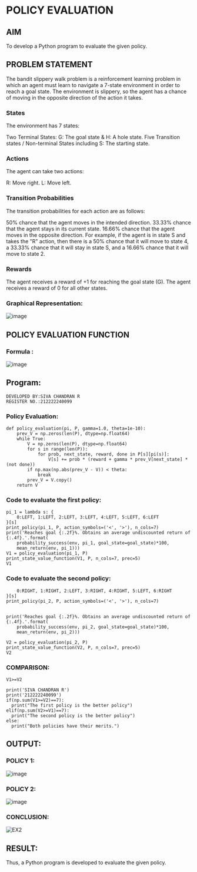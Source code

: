 # POLICY EVALUATION

## AIM
To develop a Python program to evaluate the given policy.


## PROBLEM STATEMENT
The bandit slippery walk problem is a reinforcement learning problem in which an agent must learn to navigate a 7-state environment in order to reach a goal state. The environment is slippery, so the agent has a chance of moving in the opposite direction of the action it takes.

### States
The environment has 7 states:

Two Terminal States: G: The goal state & H: A hole state.
Five Transition states / Non-terminal States including S: The starting state.

### Actions
The agent can take two actions:

R: Move right.
L: Move left.
### Transition Probabilities
The transition probabilities for each action are as follows:

50% chance that the agent moves in the intended direction.
33.33% chance that the agent stays in its current state.
16.66% chance that the agent moves in the opposite direction.
For example, if the agent is in state S and takes the "R" action, then there is a 50% chance that it will move to state 4, a 33.33% chance that it will stay in state S, and a 16.66% chance that it will move to state 2.

### Rewards
The agent receives a reward of +1 for reaching the goal state (G). The agent receives a reward of 0 for all other states.

### Graphical Representation:
![image](https://github.com/SivaChandranR07/rl-policy-evaluation/assets/113497395/4ec04aeb-3607-47bd-96c1-e8c7f07612c5)


## POLICY EVALUATION FUNCTION
### Formula :
![image](https://github.com/SivaChandranR07/rl-policy-evaluation/assets/113497395/670921f2-4aef-4e46-9893-ee13a7d83f33)

## Program:
```
DEVELOPED BY:SIVA CHANDRAN R
REGISTER NO.:212222240099
```
### Policy Evaluation:
```
def policy_evaluation(pi, P, gamma=1.0, theta=1e-10):
    prev_V = np.zeros(len(P), dtype=np.float64)
    while True:
        V = np.zeros(len(P), dtype=np.float64)
        for s in range(len(P)):
            for prob, next_state, reward, done in P[s][pi(s)]:
                V[s] += prob * (reward + gamma * prev_V[next_state] * (not done))
        if np.max(np.abs(prev_V - V)) < theta:
            break
        prev_V = V.copy()
    return V
```
### Code to evaluate the first policy:
```
pi_1 = lambda s: {
    0:LEFT, 1:LEFT, 2:LEFT, 3:LEFT, 4:LEFT, 5:LEFT, 6:LEFT
}[s]
print_policy(pi_1, P, action_symbols=('<', '>'), n_cols=7)
print('Reaches goal {:.2f}%. Obtains an average undiscounted return of {:.4f}.'.format(
    probability_success(env, pi_1, goal_state=goal_state)*100,
    mean_return(env, pi_1)))
V1 = policy_evaluation(pi_1, P)
print_state_value_function(V1, P, n_cols=7, prec=5)
V1
```
### Code to evaluate the second policy:
```pi_2 = lambda s: {
    0:RIGHT, 1:RIGHT, 2:LEFT, 3:RIGHT, 4:RIGHT, 5:LEFT, 6:RIGHT
}[s]
print_policy(pi_2, P, action_symbols=('<', '>'), n_cols=7)
     

print('Reaches goal {:.2f}%. Obtains an average undiscounted return of {:.4f}.'.format(
    probability_success(env, pi_2, goal_state=goal_state)*100,
    mean_return(env, pi_2)))

V2 = policy_evaluation(pi_2, P)
print_state_value_function(V2, P, n_cols=7, prec=5)
V2
```
### COMPARISON:
```
V1>=V2

print('SIVA CHANDRAN R')
print('212222240099')
if(np.sum(V1>=V2)==7):
  print("The first policy is the better policy")
elif(np.sum(V2>=V1)==7):
  print("The second policy is the better policy")
else:
  print("Both policies have their merits.")
```

## OUTPUT:
### POLICY 1:
![image](https://github.com/SivaChandranR07/rl-policy-evaluation/assets/113497395/b5fca723-4f3e-449d-b2db-c0189ec63f78)


### POLICY 2:
![image](https://github.com/SivaChandranR07/rl-policy-evaluation/assets/113497395/68e694de-586c-4efa-8ebc-9077b3d38d8b)

### CONCLUSION:
![EX2](https://github.com/SivaChandranR07/rl-policy-evaluation/assets/113497395/7140c53a-6dcf-4ec7-9f99-a78a2381650f)


## RESULT:

Thus, a Python program is developed to evaluate the given policy.

